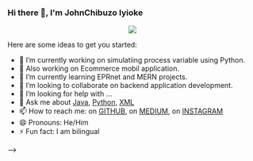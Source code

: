 ### Hi there 👋, I'm JohnChibuzo Iyioke

<p align="center">
<img src="https://github-readme-stats.vercel.app/api?username=coder-chibuzo&show_icons=true&theme=dark&count_private=true&include_all_commits=true&custom_title=Kaustubh's Stats">
</p>



Here are some ideas to get you started:

- 🔭 I’m currently working on simulatiing process variable using Python.
- 🔭 Also working on Ecommerce mobil application.
- 🌱 I’m currently learning EPRnet and MERN projects.
- 👯 I’m looking to collaborate on backend application development.
- 🤔 I’m looking for help with ...
- 💬 Ask me about [Java](https://www.java.com/en/), [Python](https://kotlinlang.org/), [XML](https://en.wikipedia.org/wiki/XML)
- 📫 How to reach me: on  [GITHUB](https://github.com/coder-chibuzo),   on   [MEDIUM](https://medium.com/@johnchibuzoiyioke), on  [INSTAGRAM](https://www.instagram.com/john_chibuzo_iyioke/)
- 😄 Pronouns: He/Him
- ⚡ Fun fact: I am bilingual

-->
